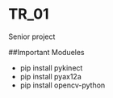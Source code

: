 # TR_01
Senior project

##Important Modueles

- pip install pykinect
- pip install pyax12a
- pip install opencv-python
